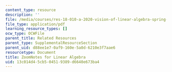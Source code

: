 ```yaml
---
content_type: resource
description: ''
file: /media/courses/res-18-010-a-2020-vision-of-linear-algebra-spring-2020/13c014d45cb504519389d6640e673ba4_ZoomNotes_18-010.pdf
file_type: application/pdf
learning_resource_types: []
ocw_type: OCWFile
parent_title: Related Resources
parent_type: SupplementalResourceSection
parent_uid: d88ee1e7-0af9-160e-5a0d-6210e3f7aae6
resourcetype: Document
title: ZoomNotes for Linear Algebra
uid: 13c014d4-5cb5-0451-9389-d6640e673ba4
---
```

